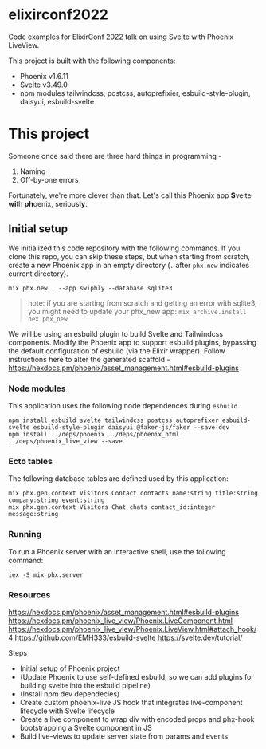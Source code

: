 # elixirconf2022
Code examples for ElixirConf 2022 talk on using Svelte with Phoenix LiveView.

This project is built with the following components:
- Phoenix v1.6.11
- Svelte v3.49.0
- npm modules tailwindcss, postcss, autoprefixier, esbuild-style-plugin, daisyui, esbuild-svelte

# This project
Someone once said there are three hard things in programming -
1. Naming
2. Off-by-one errors

Fortunately, we're more clever than that.
Let's call this Phoenix app **S**velte **wi**th **ph**oenix, serious**ly**. 

## Initial setup

We initialized this code repository with the following commands. If you clone this repo, you can skip these steps, but when starting from scratch, create a new Phoenix app in an empty directory (`.` after `phx.new` indicates current directory).
```
mix phx.new . --app swiphly --database sqlite3
```
> note: if you are starting from scratch and getting an error with sqlite3, you might need to update your phx\_new app:
`mix archive.install hex phx_new`

We will be using an esbuild plugin to build Svelte and Tailwindcss components.
Modify the Phoenix app to support esbuild plugins, bypassing the default configuration of esbuild (via the Elixir wrapper).
Follow instructions here to alter the generated scaffold - https://hexdocs.pm/phoenix/asset_management.html#esbuild-plugins

### Node modules
This application uses the following node dependences during `esbuild`
```
npm install esbuild svelte tailwindcss postcss autoprefixer esbuild-svelte esbuild-style-plugin daisyui @faker-js/faker --save-dev
npm install ../deps/phoenix ../deps/phoenix_html ../deps/phoenix_live_view --save
```

### Ecto tables
The following database tables are defined used by this application:
```
mix phx.gen.context Visitors Contact contacts name:string title:string company:string event:string
mix phx.gen.context Visitors Chat chats contact_id:integer message:string
```

### Running
To run a Phoenix server with an interactive shell, use the following command:
```
iex -S mix phx.server
```

### Resources
https://hexdocs.pm/phoenix/asset_management.html#esbuild-plugins
https://hexdocs.pm/phoenix_live_view/Phoenix.LiveComponent.html
https://hexdocs.pm/phoenix_live_view/Phoenix.LiveView.html#attach_hook/4
https://github.com/EMH333/esbuild-svelte
https://svelte.dev/tutorial/


Steps
- Initial setup of Phoenix project
- (Update Phoenix to use self-defined esbuild, so we can add plugins for building svelte into the esbuild pipeline)
- (Install npm dev dependecies)
- Create custom phoenix-live JS hook that integrates live-component lifecycle with Svelte lifecycle
- Create a live component to wrap div with encoded props and phx-hook bootstrapping a Svelte component in JS
- Build live-views to update server state from params and events